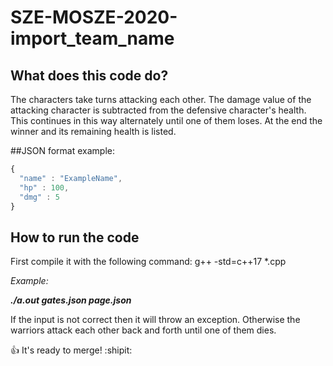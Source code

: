 # SZE-MOSZE-2020-import_team_name

## What does this code do?
The characters take turns attacking each other. The damage value of the attacking character is subtracted from the defensive character's health.
This continues in this way alternately until one of them loses. At the end the winner and its remaining health is listed.

##JSON format example:

```javascript
{
  "name" : "ExampleName",
  "hp" : 100,
  "dmg" : 5
}
```

## How to run the code

First compile it with the following command: g++ -std=c++17 *.cpp

*Example:*

***./a.out gates.json page.json***

If the input is not correct then it will throw an exception. 
Otherwise the warriors attack each other back and forth until one of them dies.


 :+1: It's ready to merge! :shipit:
